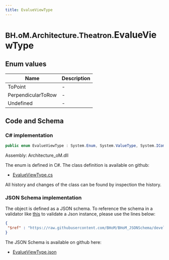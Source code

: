 ```yaml
---
title: EvalueViewType
---
```


# <small>BH.oM.Architecture.Theatron.</small>**EvalueViewType**



## Enum values

| Name            | Description                                                    |
|-----------------|----------------------------------------------------------------|
| ToPoint |  -  |
| PerpendicularToRow |  -  |
| Undefined |  -  |


## Code and Schema

### C# implementation

``` C# title="C#"
public enum EvalueViewType : System.Enum, System.ValueType, System.IComparable, System.ISpanFormattable, System.IFormattable, System.IConvertible
```

Assembly: Architecture_oM.dll

The enum is defined in C#. The class definition is available on github:

- [EvalueViewType.cs](https://github.com/BHoM/BHoM/blob/develop/Architecture_oM/Theatron\Enums\EvalueViewType.cs)

All history and changes of the class can be found by inspection the history.
### JSON Schema implementation

The object is defined as a JSON schema. To reference the schema in a validator like [this](https://www.jsonschemavalidator.net/) to validate a Json instance, please use the lines below:

``` json title="JSON Schema"
{
 "$ref" : "https://raw.githubusercontent.com/BHoM/BHoM_JSONSchema/develop/Architecture_oM/Theatron/EvalueViewType.json"
}
```

The JSON Schema is available on github here:

- [EvalueViewType.json](https://github.com/BHoM/BHoM_JSONSchema/blob/develop/Architecture_oM/Theatron/EvalueViewType.json)
